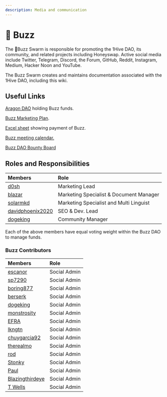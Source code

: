 ```yaml
---
description: Media and communication
---
```


# 🐝 Buzz

The 🐝Buzz Swarm is responsible for promoting the 1Hive DAO, its community, and related projects including Honeyswap. Active social media include Twitter, Telegram, Discord, the Forum, GitHub, Reddit, Instagram, Medium, Hacker Noon and YouTube.

The Buzz Swarm creates and maintains documentation associated with the 1Hive DAO, including this wiki. 

## Useful Links

[Aragon DAO](https://aragon.1hive.org/#/buzzdao/) holding Buzz funds.

[Buzz Marketing Plan](https://drive.google.com/file/d/1giD4QcVfHNUaAwcXWqEdV4jI2CUSQH24/view).

[Excel sheet](https://docs.google.com/spreadsheets/d/1UNrQMLVDWS-r7z6Z5MLNRSRP70f_gjbG5DYVceDLrXU/edit#gid=0) showing payment of Buzz.

[Buzz meeting calendar.](https://calendar.google.com/calendar/u/0/embed?src=c_k77c78d1kdt9e1vpk2cvjcc7jg@group.calendar.google.com&ctz)

[Buzz DAO Bounty Board](https://www.notion.so/3e13ef2a5d614a828b684640af2212b4?v=20b21ead637341faa87416b85202b584)

## Roles and Responsibilities

| Members | Role |
| :--- | :--- |
| [d0sh](https://forum.1hive.org/u/d0sh/summary) | Marketing Lead |
| [blazar](https://forum.1hive.org/u/blazar/summary) | Marketing Specialist & Document Manager |
| [solarmkd](https://forum.1hive.org/u/solarmkd/summary) | Marketing Specialist and Multi Linguist |
| [davidphoenix2020](https://forum.1hive.org/u/davidphoenix2020/summary) | SEO & Dev. Lead |
| [dogeking](https://forum.1hive.org/u/dogeking/summary) | Community Manager |

Each of the above members have equal voting weight within the Buzz DAO to manage funds.

### Buzz Contributors

| Members | Role |
| :--- | :--- |
| [escanor](https://forum.1hive.org/u/escanor/summary) | Social Admin |
| [sp7290](https://forum.1hive.org/u/sp7290/summary) | Social Admin |
| [boring877](https://forum.1hive.org/u/boring877/summary) | Social Admin |
| [berserk](https://forum.1hive.org/u/berserk/summary) | Social Admin |
| [dogeking](https://forum.1hive.org/u/dogeking/summary) | Social Admin |
| [monstrosity](https://forum.1hive.org/u/monstrosity/summary) | Social Admin |
| [EFRA](https://forum.1hive.org/u/efra) | Social Admin |
| [lkngtn](https://forum.1hive.org/u/lkngtn) | Social Admin |
| [chuygarcia92](https://forum.1hive.org/u/chuygarcia92/summary) | Social Admin |
| [therealmo](https://forum.1hive.org/u/therealmo/summary) | Social Admin |
| [rod](https://forum.1hive.org/u/rod/summary) | Social Admin |
| [Stonky](https://forum.1hive.org/u/stonky) | Social Admin |
| [Paul](https://forum.1hive.org/u/paul) | Social Admin |
| [Blazingthirdeye](https://forum.1hive.org/u/blazingthirdeye) | Social Admin |
| [T Wells](https://forum.1hive.org/u/twells) | Social Admin |

